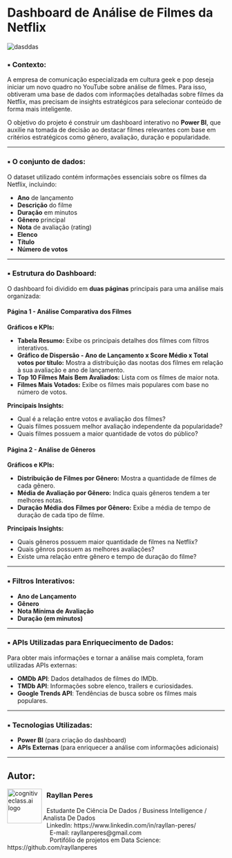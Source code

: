 # Dashboard de Análise de Filmes da Netflix

![dasddas](https://github.com/user-attachments/assets/26c2575e-46a1-4612-abe5-f5b2694546dd)


### ▪ Contexto:
A empresa de comunicação especializada em cultura geek e pop deseja iniciar um novo quadro no YouTube sobre análise de filmes. Para isso, obtiveram uma base de dados com informações detalhadas sobre filmes da Netflix, mas precisam de insights estratégicos para selecionar conteúdo de forma mais inteligente.

O objetivo do projeto é construir um dashboard interativo no **Power BI**, que auxilie na tomada de decisão ao destacar filmes relevantes com base em critérios estratégicos como gênero, avaliação, duração e popularidade.

---

### ▪ O conjunto de dados:
O dataset utilizado contém informações essenciais sobre os filmes da Netflix, incluindo:
- **Ano** de lançamento
- **Descrição** do filme
- **Duração** em minutos
- **Gênero** principal
- **Nota** de avaliação (rating)
- **Elenco**
- **Título**
- **Número de votos**

---

### ▪ Estrutura do Dashboard:

O dashboard foi dividido em **duas páginas** principais para uma análise mais organizada:

#### **Página 1 - Análise Comparativa dos Filmes**
**Gráficos e KPIs:**
- **Tabela Resumo:** Exibe os principais detalhes dos filmes com filtros interativos.
- **Gráfico de Dispersão - Ano de Lançamento x Score Médio x Total votos por título:** Mostra a distribuição das nootas dos filmes em relação à sua avaliação e ano de lançamento.
- **Top 10 Filmes Mais Bem Avaliados:** Lista com os filmes de maior nota.
- **Filmes Mais Votados:** Exibe os filmes mais populares com base no número de votos.

**Principais Insights:**
- Qual é a relação entre votos e avaliação dos filmes?
- Quais filmes possuem melhor avaliação independente da popularidade?
- Quais filmes possuem a maior quantidade de votos do público?

#### **Página 2 - Análise de Gêneros**
**Gráficos e KPIs:**
- **Distribuição de Filmes por Gênero:** Mostra a quantidade de filmes de cada gênero.
- **Média de Avaliação por Gênero:** Indica quais gêneros tendem a ter melhores notas.
- **Duração Média dos Filmes por Gênero:** Exibe a média de tempo de duração de cada tipo de filme.

**Principais Insights:**
- Quais gêneros possuem maior quantidade de filmes na Netflix?
- Quais gênros possuem as melhores avaliações?
- Existe uma relação entre gênero e tempo de duração do filme?

---

### ▪ Filtros Interativos:
- **Ano de Lançamento**
- **Gênero**
- **Nota Mínima de Avaliação**
- **Duração (em minutos)**

---

### ▪ APIs Utilizadas para Enriquecimento de Dados:
Para obter mais informações e tornar a análise mais completa, foram utilizadas APIs externas:
- **OMDb API**: Dados detalhados de filmes do IMDb.
- **TMDb API**: Informações sobre elenco, trailers e curiosidades.
- **Google Trends API**: Tendências de busca sobre os filmes mais populares.

---

### ▪ Tecnologias Utilizadas:
- **Power BI** (para criação do dashboard)
- **APIs Externas** (para enriquecer a análise com informações adicionais)

---

## Autor:

<img  src="https://github.com/user-attachments/assets/05d01cfe-fa21-445f-815f-a4e9c14851ba" width="80" alt="cognitiveclass.ai logo" align="left" />

### &nbsp;&nbsp;Rayllan Peres

<p>
&nbsp;&nbsp;Estudante De Ciência De Dados / Business Intelligence / Analista De Dados<br/>
&nbsp;&nbsp;LinkedIn: https://www.linkedin.com/in/rayllan-peres/<br/>
&nbsp;&nbsp;&nbsp;&nbsp;&nbsp;&nbsp;&nbsp;&nbsp;&nbsp;&nbsp;&nbsp;&nbsp;&nbsp;&nbsp;&nbsp;&nbsp;&nbsp;&nbsp;&nbsp;&nbsp;&nbsp;&nbsp;&nbsp;&nbsp;&nbsp;E-mail: rayllanperes@gmail.com<br/>
&nbsp;&nbsp;&nbsp;&nbsp;&nbsp;&nbsp;&nbsp;&nbsp;&nbsp;&nbsp;&nbsp;&nbsp;&nbsp;&nbsp;&nbsp;&nbsp;&nbsp;&nbsp;&nbsp;&nbsp;&nbsp;&nbsp;&nbsp;&nbsp;&nbsp;Portifólio de projetos em Data Science: https://github.com/rayllanperes
</p>
